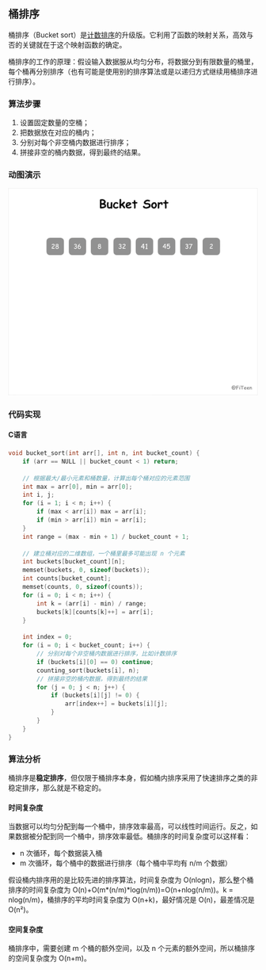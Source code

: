 ## 桶排序

桶排序（Bucket sort）是[计数排序](../CountingSort)的升级版。它利用了函数的映射关系，高效与否的关键就在于这个映射函数的确定。

桶排序的工作的原理：假设输入数据服从均匀分布，将数据分到有限数量的桶里，每个桶再分别排序（也有可能是使用别的排序算法或是以递归方式继续用桶排序进行排序）。

### 算法步骤

1. 设置固定数量的空桶；
2. 把数据放在对应的桶内；
3. 分别对每个非空桶内数据进行排序；
4. 拼接非空的桶内数据，得到最终的结果。

### 动图演示

![](bucket-sort.gif)

### 代码实现

#### C语言
```c
void bucket_sort(int arr[], int n, int bucket_count) {
    if (arr == NULL || bucket_count < 1) return;

    // 根据最大/最小元素和桶数量，计算出每个桶对应的元素范围
    int max = arr[0], min = arr[0];
    int i, j;
    for (i = 1; i < n; i++) {
        if (max < arr[i]) max = arr[i];
        if (min > arr[i]) min = arr[i];
    }
    int range = (max - min + 1) / bucket_count + 1;

    // 建立桶对应的二维数组，一个桶里最多可能出现 n 个元素
    int buckets[bucket_count][n];
    memset(buckets, 0, sizeof(buckets));
    int counts[bucket_count];
    memset(counts, 0, sizeof(counts));
    for (i = 0; i < n; i++) {
        int k = (arr[i] - min) / range;
        buckets[k][counts[k]++] = arr[i];
    }

    int index = 0;
    for (i = 0; i < bucket_count; i++) {
        // 分别对每个非空桶内数据进行排序，比如计数排序
        if (buckets[i][0] == 0) continue;
        counting_sort(buckets[i], n);
        // 拼接非空的桶内数据，得到最终的结果
        for (j = 0; j < n; j++) {
            if (buckets[i][j] != 0) {
                arr[index++] = buckets[i][j];
            }
        }
    }
}
```
### 算法分析

桶排序是**稳定排序**，但仅限于桶排序本身，假如桶内排序采用了快速排序之类的非稳定排序，那么就是不稳定的。

#### 时间复杂度

当数据可以均匀分配到每一个桶中，排序效率最高，可以线性时间运行。反之，如果数据被分配到同一个桶中，排序效率最低。桶排序的时间复杂度可以这样看：
- n 次循环，每个数据装入桶
- m 次循环，每个桶中的数据进行排序（每个桶中平均有 n/m 个数据）

假设桶内排序用的是比较先进的排序算法，时间复杂度为 O(nlogn)，那么整个桶排序的时间复杂度为 O(n)+O(m\*(n/m)\*log(n/m))=O(n+nlog(n/m))。k = nlog(n/m)，桶排序的平均时间复杂度为 O(n+k)，最好情况是 O(n)，最差情况是 O(n²)。

#### 空间复杂度

桶排序中，需要创建 m 个桶的额外空间，以及 n 个元素的额外空间，所以桶排序的空间复杂度为 O(n+m)。
